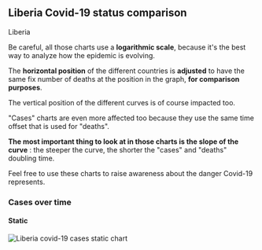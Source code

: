 ## Liberia Covid-19 status comparison 

Liberia



Be careful, all those charts use a **logarithmic scale**, because it's the best way to analyze how the epidemic is evolving.
 
The **horizontal position** of the different countries is **adjusted** to have the same fix number of deaths at the position in the graph, **for comparison purposes**.

The vertical position of the different curves is of course impacted too.

"Cases" charts are even more affected too because they use the same time offset that is used for "deaths".

**The most important thing to look at in those charts is the slope of the curve** : the steeper the curve, the shorter the "cases" and "deaths" doubling time.

Feel free to use these charts to raise awareness about the danger Covid-19 represents. 


 
### Cases over time
 
#### Static
![Liberia covid-19 cases static chart](https://raw.githubusercontent.com/madlag/coronavirus_study/master/notebooks/graphs/2020-03-26/countries/Liberia/2020-03-26_Liberia_cases.png "Liberia covid-19 cases static chart")   


